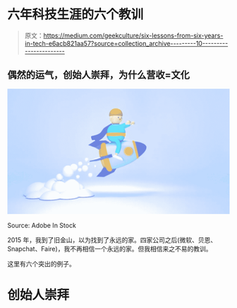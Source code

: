 # 六年科技生涯的六个教训

> 原文：<https://medium.com/geekculture/six-lessons-from-six-years-in-tech-e6acb821aa57?source=collection_archive---------10----------------------->

## 偶然的运气，创始人崇拜，为什么营收=文化

![](img/91cbf538232a1b3d1c5492a523da8da7.png)

Source: Adobe In Stock

2015 年，我到了旧金山，以为找到了永远的家。四家公司之后(微软、贝恩、Snapchat、Faire)，我不再相信一个永远的家。但我相信来之不易的教训。

这里有六个突出的例子。‍

# 创始人崇拜